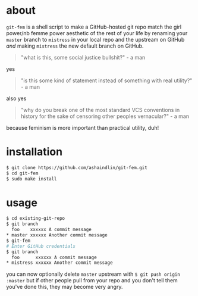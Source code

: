 # about

`git-fem` is a shell script to make a GitHub-hosted git repo match the girl power/nb femme power aesthetic of the rest of your life by renaming your `master` branch to `mistress` in your local repo and the upstream on GitHub *and* making `mistress` the new default branch on GitHub.

> "what is this, some social justice bullshit?" - a man

yes

> "is this some kind of statement instead of something with real utility?" - a man

also yes

> "why do you break one of the most standard VCS conventions in history for the sake of censoring other peoples vernacular?" - a man

because feminism is more important than practical utility, duh!

# installation

``` bash
$ git clone https://github.com/ashaindlin/git-fem.git
$ cd git-fem
$ sudo make install
```

# usage

``` bash
$ cd existing-git-repo
$ git branch
  foo    xxxxxx A commit message
* master xxxxxx Another commit message
$ git-fem
# Enter GitHub credentials
$ git branch
  foo      xxxxxx A commit message
* mistress xxxxxx Another commit message
```

you can now optionally delete `master` upstream with `$ git push origin :master` but if other people pull from your repo and you don't tell them you've done this, they may become very angry.
